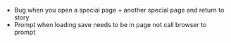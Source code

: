 - Bug when you open a special page + another special page and return to story
- Prompt when loading save needs to be in page not call browser to prompt
